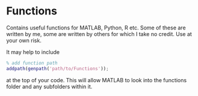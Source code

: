 # Functions
Contains useful functions for MATLAB, Python, R etc. Some of these are written by me, some are written by others for which I take no credit. Use at your own risk.

It may help to include

```Matlab
% add function path
addpath(genpath('path/to/Functions'));
```
at the top of your code. This will allow MATLAB to look into the functions folder and any subfolders within it.
